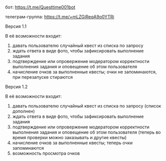 бот:             https://t.me/Questtime001bot

телеграм-группа: https://t.me/+mLZGiReqA9o0YTRi


Версия 1.1

В её возможности входит:
1. давать пользователю случайный квест из списка по запросу
2. ждать ответа в виде фото, чтобы зафиксировать выполнение задания
3. подтверждение или опровержение модератором корректности выполнения задания и оповещение об этом пользователя
4. начисление  очков за выполненные квесты; очки не запоминаются, при перезапуске стираются



Версия 1.2

В её возможности входит:
1. давать пользователю случайный квест из списка по запросу (список дополнен)
2. ждать ответа в виде фото, чтобы зафиксировать выполнение задания
3. подтверждение или опровержение модератором корректности выполнения задания и оповещение об этом пользователя 
      (теперь во время проверки можно заказывать и другие квесты)
4. начисление  очков за выполненные квесты; теперь очки запоминаются
5. возможность просмотра очков
